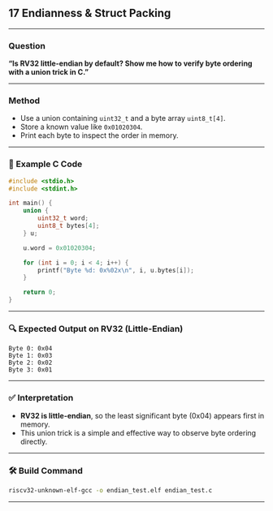 
## 17 Endianness & Struct Packing

---

### **Question**  
**“Is RV32 little-endian by default? Show me how to verify byte ordering with a union trick in C.”**

---

### **Method**  
- Use a union containing `uint32_t` and a byte array `uint8_t[4]`.
- Store a known value like `0x01020304`.
- Print each byte to inspect the order in memory.

---

### 🧪 Example C Code

```c
#include <stdio.h>
#include <stdint.h>

int main() {
    union {
        uint32_t word;
        uint8_t bytes[4];
    } u;

    u.word = 0x01020304;

    for (int i = 0; i < 4; i++) {
        printf("Byte %d: 0x%02x\n", i, u.bytes[i]);
    }

    return 0;
}
```

---

### 🔍 Expected Output on RV32 (Little-Endian)
```
Byte 0: 0x04
Byte 1: 0x03
Byte 2: 0x02
Byte 3: 0x01
```

---

### ✅ Interpretation
- **RV32 is little-endian**, so the least significant byte (0x04) appears first in memory.
- This union trick is a simple and effective way to observe byte ordering directly.

---

### 🛠️ Build Command
```sh
riscv32-unknown-elf-gcc -o endian_test.elf endian_test.c
```

---

